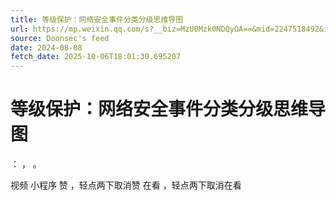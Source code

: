 ```yaml
---
title: 等级保护：网络安全事件分类分级思维导图
url: https://mp.weixin.qq.com/s?__biz=MzU0Mzk0NDQyOA==&mid=2247518492&idx=1&sn=177655d294bd535a98793754faea0e8f
source: Doonsec's feed
date: 2024-08-08
fetch_date: 2025-10-06T18:01:30.695207
---
```


# 等级保护：网络安全事件分类分级思维导图

：
，
。

视频
小程序
赞
，轻点两下取消赞
在看
，轻点两下取消在看